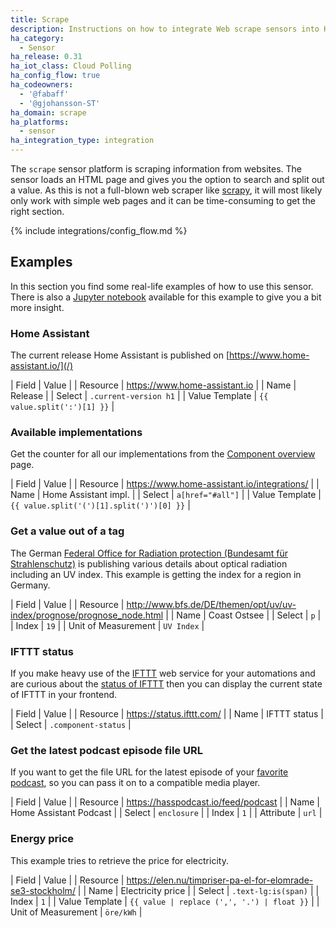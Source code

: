 ```yaml
---
title: Scrape
description: Instructions on how to integrate Web scrape sensors into Home Assistant.
ha_category:
  - Sensor
ha_release: 0.31
ha_iot_class: Cloud Polling
ha_config_flow: true
ha_codeowners:
  - '@fabaff'
  - '@gjohansson-ST'
ha_domain: scrape
ha_platforms:
  - sensor
ha_integration_type: integration
---
```


The `scrape` sensor platform is scraping information from websites. The sensor loads an HTML page and gives you the option to search and split out a value. As this is not a full-blown web scraper like [scrapy](https://scrapy.org/), it will most likely only work with simple web pages and it can be time-consuming to get the right section.

{% include integrations/config_flow.md %}

## Examples

In this section you find some real-life examples of how to use this sensor. There is also a [Jupyter notebook](https://nbviewer.jupyter.org/github/home-assistant/home-assistant-notebooks/blob/master/other/web-scraping.ipynb) available for this example to give you a bit more insight.

### Home Assistant

The current release Home Assistant is published on [https://www.home-assistant.io/](/)

| Field | Value |
| Resource | https://www.home-assistant.io |
| Name | Release |
| Select | `.current-version h1` |
| Value Template | `{{ value.split(':')[1] }}` |

### Available implementations

Get the counter for all our implementations from the [Component overview](/integrations/) page.

| Field | Value |
| Resource | https://www.home-assistant.io/integrations/ |
| Name | Home Assistant impl. |
| Select | `a[href="#all"]` |
| Value Template | `{{ value.split('(')[1].split(')')[0] }}` |

### Get a value out of a tag

The German [Federal Office for Radiation protection (Bundesamt für Strahlenschutz)](http://www.bfs.de/) is publishing various details about optical radiation including an UV index. This example is getting the index for a region in Germany.

| Field | Value |
| Resource | http://www.bfs.de/DE/themen/opt/uv/uv-index/prognose/prognose_node.html |
| Name | Coast Ostsee |
| Select | `p` |
| Index | `19` |
| Unit of Measurement | `UV Index` |

### IFTTT status

If you make heavy use of the [IFTTT](/integrations/ifttt/) web service for your automations and are curious about the [status of IFTTT](https://status.ifttt.com/) then you can display the current state of IFTTT in your frontend.

| Field | Value |
| Resource | https://status.ifttt.com/ |
| Name | IFTTT status |
| Select | `.component-status` |

### Get the latest podcast episode file URL

If you want to get the file URL for the latest episode of your [favorite podcast](https://hasspodcast.io/), so you can pass it on to a compatible media player.

| Field | Value |
| Resource | https://hasspodcast.io/feed/podcast |
| Name | Home Assistant Podcast |
| Select | `enclosure` |
| Index | `1` |
| Attribute | `url` |

### Energy price

This example tries to retrieve the price for electricity.

| Field | Value |
| Resource | https://elen.nu/timpriser-pa-el-for-elomrade-se3-stockholm/ |
| Name | Electricity price |
| Select | `.text-lg:is(span)` |
| Index | `1` |
| Value Template | `{{ value | replace (',', '.') | float }}` |
| Unit of Measurement | `öre/kWh` |
